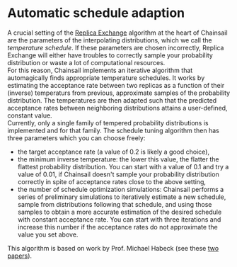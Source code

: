 # Automatic schedule adaption

A crucial setting of the [Replica Exchange](./replica_exchange.md) algorithm at the heart of Chainsail are the parameters of the interpolating distributions, which we call the _temperature schedule_. If these parameters are chosen incorrectly, Replica Exchange will either have troubles to correctly sample your probability distribution or waste a lot of computational resources.   
For this reason, Chainsail implements an iterative algorithm that automagically finds appropriate temperature schedules. It works by estimating the acceptance rate between two replicas as a function of their (inverse) temperaturs from previous, approximate samples of the probability distribution. The temperatures are then adapted such that the predicted acceptance rates between neighboring distributions attains a user-defined, constant value.  
Currently, only a single family of tempered probability distributions is implemented and for that family.
The schedule tuning algorithm then has three parameters which you can choose freely:
- the target acceptance rate (a value of 0.2 is likely a good choice),
- the minimum inverse temperature: the lower this value, the flatter the flattest probability distribution. You can start with a value of 0.1 and try a value of 0.01, if Chainsail doesn't sample your probability distribution correctly in spite of acceptance rates close to the above setting,
- the number of schedule optimization simulations: Chainsail performs a series of preliminary simulations to iteratively estimate a new schedule, sample from distributions following that schedule, and using those samples to obtain a more accurate estimation of the desired schedule with constant acceptance rate. You can start with three iterations and increase this number if the acceptance rates do not approximate the value you set above.

This algorithm is based on work by Prof. Michael Habeck (see these [two](http://proceedings.mlr.press/v22/habeck12.html) [papers](https://arxiv.org/abs/1504.00053)).
